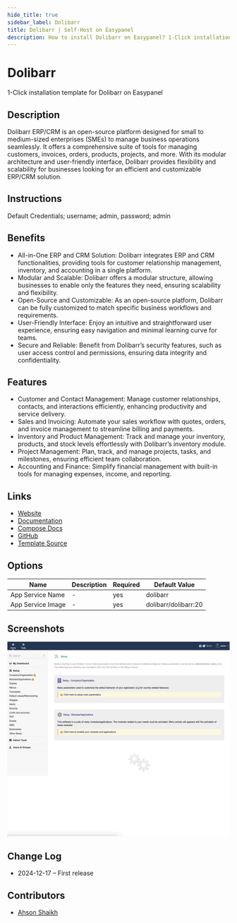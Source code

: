 ```yaml
---
hide_title: true
sidebar_label: Dolibarr
title: Dolibarr | Self-Host on Easypanel
description: How to install Dolibarr on Easypanel? 1-Click installation template for Dolibarr on Easypanel
---
```


<!-- generated -->

# Dolibarr

1-Click installation template for Dolibarr on Easypanel

## Description

Dolibarr ERP/CRM is an open-source platform designed for small to medium-sized enterprises (SMEs) to manage business operations seamlessly. It offers a comprehensive suite of tools for managing customers, invoices, orders, products, projects, and more. With its modular architecture and user-friendly interface, Dolibarr provides flexibility and scalability for businesses looking for an efficient and customizable ERP/CRM solution.

## Instructions

Default Credentials; username; admin, password; admin

## Benefits

- All-in-One ERP and CRM Solution: Dolibarr integrates ERP and CRM functionalities, providing tools for customer relationship management, inventory, and accounting in a single platform.
- Modular and Scalable: Dolibarr offers a modular structure, allowing businesses to enable only the features they need, ensuring scalability and flexibility.
- Open-Source and Customizable: As an open-source platform, Dolibarr can be fully customized to match specific business workflows and requirements.
- User-Friendly Interface: Enjoy an intuitive and straightforward user experience, ensuring easy navigation and minimal learning curve for teams.
- Secure and Reliable: Benefit from Dolibarr’s security features, such as user access control and permissions, ensuring data integrity and confidentiality.

## Features

- Customer and Contact Management: Manage customer relationships, contacts, and interactions efficiently, enhancing productivity and service delivery.
- Sales and Invoicing: Automate your sales workflow with quotes, orders, and invoice management to streamline billing and payments.
- Inventory and Product Management: Track and manage your inventory, products, and stock levels effortlessly with Dolibarr’s inventory module.
- Project Management: Plan, track, and manage projects, tasks, and milestones, ensuring efficient team collaboration.
- Accounting and Finance: Simplify financial management with built-in tools for managing expenses, income, and reporting.

## Links

- [Website](https://www.dolibarr.org/)
- [Documentation](https://wiki.dolibarr.org/)
- [Compose Docs](https://github.com/Dolibarr/dolibarr/blob/develop/README.md)
- [GitHub](https://github.com/Dolibarr/dolibarr)
- [Template Source](https://github.com/easypanel-io/templates/tree/main/templates/dolibarr)

## Options

Name | Description | Required | Default Value
-|-|-|-
App Service Name | - | yes | dolibarr
App Service Image | - | yes | dolibarr/dolibarr:20

## Screenshots

![Dolibarr Screenshot](./assets/screenshot.png)

## Change Log

- 2024-12-17 – First release

## Contributors

- [Ahson Shaikh](https://github.com/Ahson-Shaikh)
